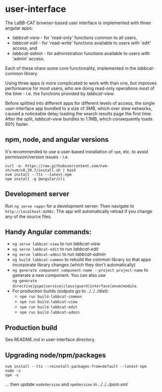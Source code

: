 # user-interface

The LaBB-CAT browser-based user interface is implemented with three angular apps:

- *labbcat-view* - for 'read-only' functions common to all users,
- *labbcat-edit* - for 'read-write' functions available to users with 'edit' access, and
- *labbcat-admin* - for administration functions available to users with 'admin' access.

Each of these share some core functionality, implemented in the *labbcat-common* library.

Using three apps is more complicated to work with than one, but improves performance for
most users, who are doing read-only operations most of the time - i.e. the functions
provided by *labbcat-view*.

Before splitted into different apps for different levels of access, the single
user-interface app bundled to a size of 3MB, which over slow networks, caused a noticeable
delay loading the search results page the first time. After the split, *labbcat-view*
bundles to 1.1MB, which consequently loads 60% faster.

## npm, node, and angular versions

It's recommended to use a user-based installation of `npm`, etc. to avoid
permission/version issues - i.e.

```
curl -o- https://raw.githubusercontent.com/nvm-sh/nvm/v0.39.7/install.sh | bash
nvm install --lts --latest-npm
npm install -g @angular/cli
```

## Development server

Run `ng serve <app>` for a development server. Then 
navigate to `http://localhost:4200/`. The app will automatically reload if you change any
of the source files. 

## Handy Angular commands:

- `ng serve labbcat-view` to run *labbcat-view*
- `ng serve labbcat-edit` to run *labbcat-edit*
- `ng serve labbcat-admin` to run *labbcat-admin*
- `ng build labbcat-common` to rebuild the common library so that apps incorporate library
   changes (which they don't automatically)
- `ng generate component component-name --project project-name` to generate a new 
   component. You can also use  
   `ng generate directive|pipe|service|class|guard|interface|enum|module`.
- For production builds (outputs go to ../../../dist):
  - `npm run build-labbcat-common`
  - `npm run build-labbcat-view`
  - `npm run build-labbcat-edit`
  - `npm run build-labbcat-admin`

## Production build

See README.md in user-interface directory.

## Upgrading node/npm/packages

```
nvm install --lts --reinstall-packages-from=default --latest-npm
node -v
npm -v
```

... then update `nodeVersion` and `npmVersion` in *../../../pom.xml*
